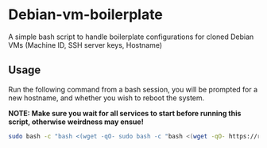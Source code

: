 # Debian-vm-boilerplate

A simple bash script to handle boilerplate configurations for cloned Debian VMs (Machine ID, SSH server keys, Hostname)

## Usage

Run the following command from a bash session, you will be prompted for a new hostname, and whether you wish to reboot the system.

**NOTE: Make sure you wait for all services to start before running this script, otherwise weirdness may ensue!**

```sh
sudo bash -c "bash <(wget -qO- sudo bash -c "bash <(wget -qO- https://raw.githubusercontent.com/mwaag/debian-vm-boilerplate/refs/heads/master/run.sh)")"
```

